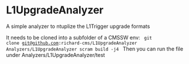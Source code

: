L1UpgradeAnalyzer
=================

A simple analyzer to ntuplize the L1Trigger upgrade formats

It needs to be cloned into a subfolder of a CMSSW env:
<code>
git clone git@github.com:richard-cms/L1UpgradeAnalyzer Analyzers/L1UpgradeAnalyzer
scram build -j4
</code>
Then you can run the file under Analyzers/L1UpgradeAnalyzer/test
